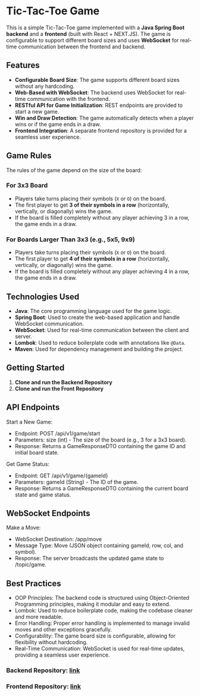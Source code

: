 # Tic-Tac-Toe Game

This is a simple Tic-Tac-Toe game implemented with a **Java Spring Boot backend** and a **frontend** (built with React + NEXT.JS). The game is configurable to support different board sizes and uses **WebSocket** for real-time communication between the frontend and backend.

## Features

- **Configurable Board Size**: The game supports different board sizes without any hardcoding.
- **Web-Based with WebSocket**: The backend uses WebSocket for real-time communication with the frontend.
- **RESTful API for Game Initialization**: REST endpoints are provided to start a new game.
- **Win and Draw Detection**: The game automatically detects when a player wins or if the game ends in a draw.
- **Frontend Integration**: A separate frontend repository is provided for a seamless user experience.

## Game Rules

The rules of the game depend on the size of the board:

### For 3x3 Board
- Players take turns placing their symbols (`X` or `O`) on the board.
- The first player to get **3 of their symbols in a row** (horizontally, vertically, or diagonally) wins the game.
- If the board is filled completely without any player achieving 3 in a row, the game ends in a draw.

### For Boards Larger Than 3x3 (e.g., 5x5, 9x9)
- Players take turns placing their symbols (`X` or `O`) on the board.
- The first player to get **4 of their symbols in a row** (horizontally, vertically, or diagonally) wins the game.
- If the board is filled completely without any player achieving 4 in a row, the game ends in a draw.

## Technologies Used
- **Java**: The core programming language used for the game logic.
- **Spring Boot**: Used to create the web-based application and handle WebSocket communication.
- **WebSocket**: Used for real-time communication between the client and server.
- **Lombok**: Used to reduce boilerplate code with annotations like `@Data`.
- **Maven**: Used for dependency management and building the project.

## Getting Started

1. **Clone and run the Backend Repository**
2. **Clone and run the Front Repository**

## API Endpoints
Start a New Game:

- Endpoint: POST /api/v1/game/start
- Parameters: size (int) - The size of the board (e.g., 3 for a 3x3 board).
- Response: Returns a GameResponseDTO containing the game ID and initial board state.

Get Game Status:

- Endpoint: GET /api/v1/game/{gameId}
- Parameters: gameId (String) - The ID of the game.
- Response: Returns a GameResponseDTO containing the current board state and game status.

## WebSocket Endpoints 
Make a Move:
- WebSocket Destination: /app/move
- Message Type: Move (JSON object containing gameId, row, col, and symbol).
- Response: The server broadcasts the updated game state to /topic/game.

## Best Practices
- OOP Principles: The backend code is structured using Object-Oriented Programming principles, making it modular and easy to extend.
- Lombok: Used to reduce boilerplate code, making the codebase cleaner and more readable.
- Error Handling: Proper error handling is implemented to manage invalid moves and other exceptions gracefully.
- Configurability: The game board size is configurable, allowing for flexibility without hardcoding.
- Real-Time Communication: WebSocket is used for real-time updates, providing a seamless user experience.

### Backend Repository: [link](https://github.com/KurniawanMuhammadRizki/tic-tac-toe-be)
### Frontend Repository: [link](https://github.com/KurniawanMuhammadRizki/tic-tac-toe-fe)

   
